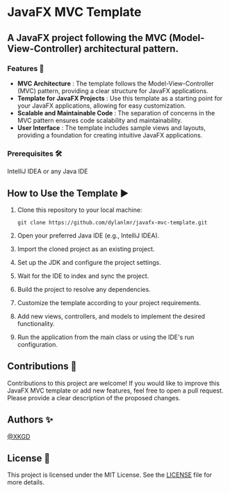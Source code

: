 # JavaFX MVC Template
## A JavaFX project following the MVC (Model-View-Controller) architectural pattern.

### Features 🚀
- **MVC Architecture** : The template follows the Model-View-Controller (MVC) pattern, providing a clear structure for JavaFX applications.
- **Template for JavaFX Projects** : Use this template as a starting point for your JavaFX applications, allowing for easy customization.
- **Scalable and Maintainable Code** : The separation of concerns in the MVC pattern ensures code scalability and maintainability.
- **User Interface** : The template includes sample views and layouts, providing a foundation for creating intuitive JavaFX applications.

### Prerequisites 🛠️
IntelliJ IDEA or any Java IDE

## How to Use the Template ▶️
1. Clone this repository to your local machine:
   ```shell
   git clone https://github.com/dylanlmr/javafx-mvc-template.git
   
3. Open your preferred Java IDE (e.g., IntelliJ IDEA).

4. Import the cloned project as an existing project.

5. Set up the JDK and configure the project settings.

6. Wait for the IDE to index and sync the project.

7. Build the project to resolve any dependencies.

8. Customize the template according to your project requirements.

9. Add new views, controllers, and models to implement the desired functionality.

10. Run the application from the main class or using the IDE's run configuration.

## Contributions 🤝
Contributions to this project are welcome! If you would like to improve this JavaFX MVC template or add new features, feel free to open a pull request. Please provide a clear description of the proposed changes.

## Authors ✨
[@XKGD](https://github.com/XKGD)

## License 📄
This project is licensed under the MIT License. See the [LICENSE](LICENSE) file for more details.

